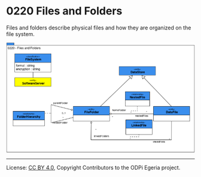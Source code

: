 <!-- SPDX-License-Identifier: CC-BY-4.0 -->
<!-- Copyright Contributors to the ODPi Egeria project. -->

# 0220 Files and Folders

Files and folders describe physical files and how they are organized on the file system.

![UML](0220-Files-and-Folders.png)


----
License: [CC BY 4.0](https://creativecommons.org/licenses/by/4.0/),
Copyright Contributors to the ODPi Egeria project.